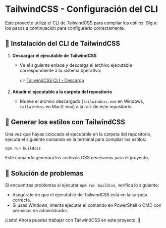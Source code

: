 # TailwindCSS - Configuración del CLI

Este proyecto utiliza el CLI de TailwindCSS para compilar los estilos. Sigue los pasos a continuación para configurarlo correctamente.

## 🚀 Instalación del CLI de TailwindCSS

1. **Descargar el ejecutable de TailwindCSS**

   - Ve al siguiente enlace y descarga el archivo ejecutable correspondiente a tu sistema operativo:

     👉 [TailwindCSS CLI - Descarga](https://tailwindcss.com/blog/standalone-cli)

2. **Añadir el ejecutable a la carpeta del repositorio**
   - Mueve el archivo descargado (`tailwindcss.exe` en Windows, `tailwindcss` en Mac/Linux) a la raíz de este repositorio.

## 📌 Generar los estilos con TailwindCSS

Una vez que hayas colocado el ejecutable en la carpeta del repositorio, ejecuta el siguiente comando en la terminal para compilar los estilos:

```sh
npm run buildcss
```

Este comando generará los archivos CSS necesarios para el proyecto.

## 🔧 Solución de problemas

Si encuentras problemas al ejecutar `npm run buildcss`, verifica lo siguiente:

- Asegúrate de que el ejecutable de TailwindCSS está en la carpeta correcta.
- Si usas Windows, intenta ejecutar el comando en PowerShell o CMD con permisos de administrador.

¡Listo! Ahora puedes trabajar con TailwindCSS en este proyecto. 🎉
